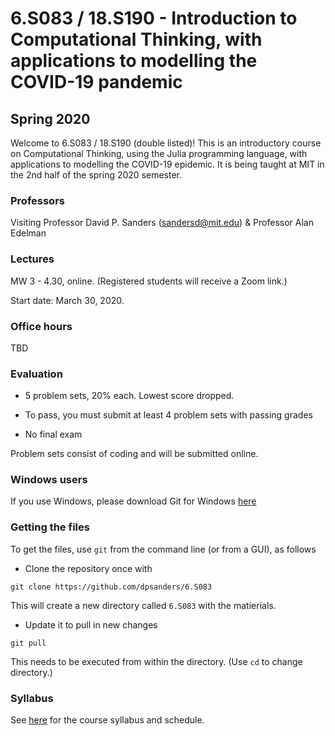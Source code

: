 # 6.S083 / 18.S190 - Introduction to Computational Thinking, with applications to modelling the COVID-19 pandemic

## Spring 2020

Welcome to 6.S083 / 18.S190 (double  listed)! This is an introductory course on Computational Thinking, using the Julia programming language, with applications to modelling the COVID-19 epidemic.
It is being taught at MIT in the 2nd half of the spring 2020 semester.

### Professors
Visiting Professor David P. Sanders ([sandersd@mit.edu](mailto:sandersd@mit.edu)) & Professor Alan Edelman

### Lectures
MW 3 - 4.30, online. (Registered students will receive a Zoom link.)

Start date: March 30, 2020.

### Office hours
TBD

### Evaluation

*   5 problem sets, 20% each. Lowest score dropped.

*   To pass, you must submit at least 4 problem sets with passing grades

*   No final exam

Problem sets consist of coding and will be submitted online.



### Windows users 

If you use Windows, please download Git for Windows [here](https://gitforwindows.org)

### Getting the files

To get the files, use `git` from the command line (or from a GUI), as follows

- Clone the repository once with 
```
git clone https://github.com/dpsanders/6.S083
```
This will create a new directory called `6.S083` with the matierials.


- Update it to pull in new changes 
```
git pull
```
This needs to be executed from within the directory. (Use `cd` to change directory.)

### Syllabus
See [here](syllabus.md) for the course syllabus and schedule.

